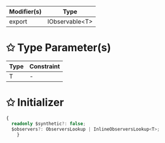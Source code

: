 | Modifier(s)                            | Type                     |
|----------------------------------------|--------------------------|
| export | IObservable&lt;T&gt; |

# &#10025; Type Parameter(s)

| Type | Constraint |
| ---- | ---------- |
| T    | -          |

# &#10025; Initializer

```ts
{
  readonly $synthetic?: false;
  $observers?: ObserversLookup | InlineObserversLookup<T>;
    }
```